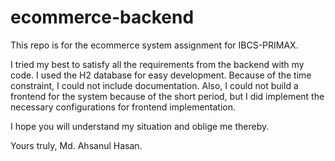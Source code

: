 # ecommerce-backend
 This repo is for the ecommerce system assignment for IBCS-PRIMAX.

I tried my best to satisfy all the requirements from the backend with my code. I used the H2 database for easy development.
Because of the time constraint, I could not include documentation.
Also, I could not build a frontend for the system because of the short period, but I did implement the necessary configurations for frontend implementation.

I hope you will understand my situation and oblige me thereby.


Yours truly,
Md. Ahsanul Hasan.
